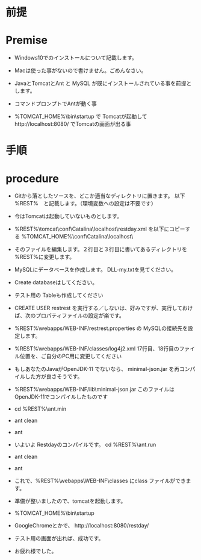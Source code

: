 #  前提
#  Premise

- Windows10でのインストールについて記載します。

- Macは使った事がないので書けません。ごめんなさい。


- JavaとTomcatとAnt と MySQL が既にインストールされている事を前提とします。

-  コマンドプロンプトでAntが動く事
-  %TOMCAT_HOME%\bin\startup  で Tomcatが起動して http://localhost:8080/ でTomcatの画面が出る事

#  手順
#  procedure

- Gitから落としたソースを、どこか適当なディレクトリに置きます。 以下 %REST%　と記載します。（環境変数への設定は不要です）

- 今はTomcatは起動していないものとします。

- %REST%\tomcat\conf\Catalina\localhost\restday.xml を以下にコピーする
  %TOMCAT_HOME%\conf\Catalina\localhost\


- そのファイルを編集します。２行目と３行目に書いてあるディレクトリを %REST%に変更します。

- MySQLにデータベースを作成します。 DLL-my.txtを見てください。

- Create databaseはしてください。

- テスト用の Tableも作成してください

- CREATE USER restrest を実行する／しないは、好みですが、実行しておけば、次のプロパティファイルの設定が楽です。

- %REST%\webapps/WEB-INF/restrest.properties の   MySQLの接続先を設定します。

- %REST%\webapps/WEB-INF/classes/log4j2.xml    17行目、18行目のファイル位置を、ご自分のPC用に変更してください

- もしあなたのJavaがOpenJDK-11 でないなら、 minimal-json.jar を再コンパイルした方が良さそうです。

-  %REST%\webapps/WEB-INF/lib\minimal-json.jar  このファイルはOpenJDK-11でコンパイルしたものです

-  cd %REST%\ant.min
-  ant clean
-  ant

- いよいよ Restdayのコンパイルです。  cd %REST%\ant.run
-  ant clean
-  ant
-  これで、%REST%\webapps\WEB-INF\classes  にclass ファイルができます。

- 準備が整いましたので、tomcatを起動します。

- %TOMCAT_HOME%\bin\startup

- GoogleChromeとかで、 http://localhost:8080/restday/

- テスト用の画面が出れば、成功です。

- お疲れ様でした。










